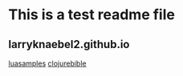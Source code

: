 # This is a test readme file
## larryknaebel2.github.io

[luasamples](https://larryknaebel2.github.io/luasamples/)
[clojurebible](https://larryknaebel2.github.io/clojure-bible/)


